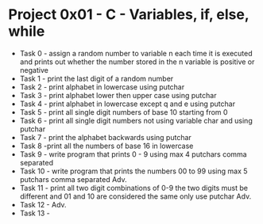 # Project 0x01 - C - Variables, if, else, while

+ Task 0 - assign a random number to variable n each time it is executed and prints out whether the number stored in the n variable is positive or negative 
+ Task 1 - print the last digit of a random number 
+ Task 2 - print alphabet in lowercase using putchar 
+ Task 3 - print alphabet lower then upper case using putchar 
+ Task 4 - print alphabet in lowercase except q and e using putchar 
+ Task 5 - print all single digit numbers of base 10 starting from 0 
+ Task 6 - print all single digit numbers not using variable char and using putchar 
+ Task 7 - print the alphabet backwards using putchar 
+ Task 8 -print all the numbers of base 16 in lowercase 
+ Task 9 - write program that prints 0 - 9 using max 4 putchars comma separated 
+ Task 10 - write program that prints the numbers 00 to 99 using max 5 putchars comma separated Adv. 
+ Task 11 - print all two digit combinations of 0-9 the two digits must be different and 01 and 10 are considered the same only use putchar Adv. 
+ Task 12 - Adv. 
+ Task 13 -
